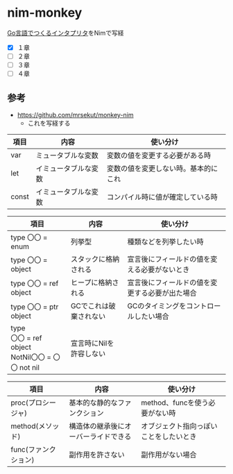 # nim-monkey


[Go言語でつくるインタプリタ](https://www.oreilly.co.jp/books/9784873118222/)をNimで写経

- [x] １章
- [ ] ２章
- [ ] ３章
- [ ] ４章
## 参考

* https://github.com/mrsekut/monkey-nim
  * これを写経する　

|項目|内容|使い分け|
|---|---|---|
|var|ミュータブルな変数|変数の値を変更する必要がある時|
|let|イミュータブルな変数|変数の値を変更しない時。基本的にこれ|
|const|イミュータブルな変数|コンパイル時に値が確定している時|


|項目|内容|使い分け|
|---|---|---|
|type 〇〇 = enum|列挙型|種類などを列挙したい時|
|type 〇〇 = object|スタックに格納される|宣言後にフィールドの値を変える必要がないとき|
|type 〇〇 = ref object|ヒープに格納される|宣言後にフィールドの値を変更する必要が出た場合|
|type 〇〇 = ptr object|GCでこれは破棄されない|GCのタイミングをコントロールしたい場合|
|type <br>  〇〇 = ref object<br>  NotNil〇〇 = 〇〇 not nil|宣言時にNilを許容しない||

|項目|内容|使い分け|
|---|---|---|
|proc(プロシージャ)|基本的な静的なファンクション|method、funcを使う必要がない時|
|method(メソッド)|構造体の継承後にオーバーライドできる|オブジェクト指向っぽいことをしたいとき|
|func(ファンクション)|副作用を許さない|副作用がない場合|


